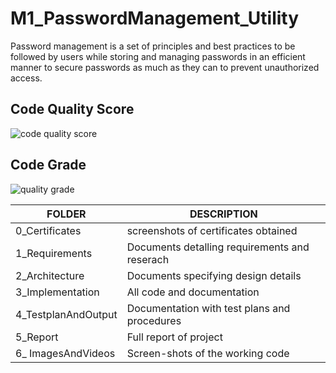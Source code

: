 # M1_PasswordManagement_Utility


Password management is a set of principles and best practices to be followed by users while storing and managing passwords in an efficient manner to secure passwords as much as they can to prevent unauthorized access.



## Code Quality Score
![code quality score](https://api.codiga.io/project/31081/score/svg)
 
 ## Code Grade
 ![quality grade](https://api.codiga.io/project/31081/status/svg)

|**FOLDER**|**DESCRIPTION**|
|--|--|
|0_Certificates|screenshots of certificates obtained|
|1_Requirements|Documents detalling requirements and reserach|
|2_Architecture|Documents specifying design details|
|3_Implementation|All code and documentation|
|4_TestplanAndOutput|Documentation with test plans and procedures|
|5_Report|Full report of project|
|6_ ImagesAndVideos|Screen-shots of the working code|
